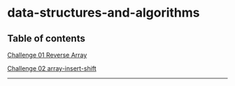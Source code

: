 # data-structures-and-algorithms

## Table of contents

[Challenge 01 Reverse Array](./readMeFiles/CC01.md)

[Challenge 02 array-insert-shift](./readMeFiles/CC02.md)

---
